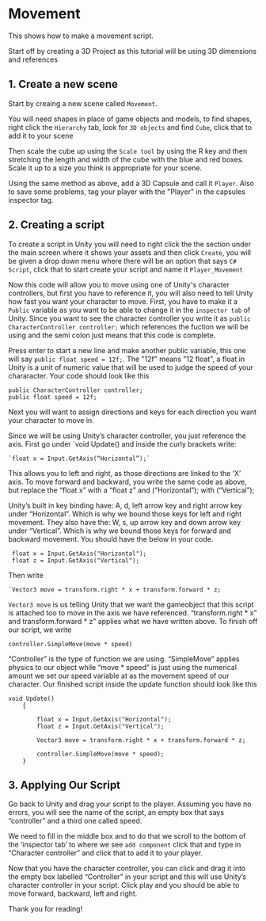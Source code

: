 # Movement

This shows how to make a movement script.

Start off by creating a 3D Project as this tutorial will be using 3D dimensions and references

## 1. Create a new scene

Start by creaing a new scene called `Movement`.

You will need shapes in place of game objects and models, to find shapes, right click the `Hierarchy` tab, look for `3D objects` and find `Cube`, click that to add it to your scene

Then scale the cube up using the `Scale tool` by using the R key and then stretching the length and width of the cube with the blue and red boxes. Scale it up to a size you think is appropriate for your scene.

Using the same method as above, add a 3D Capsule and call it `Player`. Also to save some problems, tag your player with the "Player" in the capsules inspector tag.

## 2. Creating a script 

To create a script in Unity you will need to right click the the section under the main screen where it shows your assets and then click `Create`, you will be given a drop down menu where there will be an option that says `C# Script`, click that to start create your script and name it `Player_Movement`

Now this code will allow you to move using one of Unity's character controllers, but first you have to reference it, you will also need to tell Unity how fast you want your character to move. First, you have to make it a `Public` variable as you want to be able to change it in the `inspector tab` of Unity. Since you want to see the character controller you write it as `public CharacterController controller;` which references the fuction we will be using and the semi colon just means that this code is complete.

Press enter to start a new line and make another public variable, this one will say `public float speed = 12f;`. The "12f" means "12 float", a float in Unity is a unit of numeric value that will be used to judge the speed of your chararacter. Your code should look like this
```
public CharacterController controller;
public float speed = 12f;
``` 

Next you will want to assign directions and keys for each direction you want your character to move in. 

Since we will be using Unity’s character controller, you just reference the axis. First go under `void Update() and inside the curly brackets write:
```
`float x = Input.GetAxis(“Horizontal”);`
```

This allows you to left and right, as those directions are linked to the ‘X’ axis. 
To move forward and backward, you write the same code as above, but replace the “float x” with a “float z” and (“Horizontal”); with (“Vertical”);

Unity’s built in key binding have: A, d, left arrow key and right arrow key under “Horizontal”. Which is why we bound those keys for left and right movement.
They also have the: W, s, up arrow key and down arrow key under “Vertical”. Which is why we bound those keys for forward and backward movement. You should have the below in your code.
```
 float x = Input.GetAxis("Horizontal");
 float z = Input.GetAxis("Vertical");
```

Then write
```
`Vector3 move = transform.right * x + transform.forward * z;
```

`Vector3 move` is us telling Unity that we want the gameobject that this script is attached too to move in the axis we have referenced. “transform.right * x” and transform.forward * z” applies what we have written above.
To finish off our script, we write
```
controller.SimpleMove(move * speed)
```
“Controller” is the type of function we are using. “SimpleMove” applies physics to our object while “move * speed” is just using the numerical amount we set our speed variable at as the movement speed of our character. Our finished script inside the update function should look like this
```
void Update()
    {

        float x = Input.GetAxis("Horizontal");
        float z = Input.GetAxis("Vertical");

        Vector3 move = transform.right * x + transform.forward * z;

        controller.SimpleMove(move * speed);
    }
```


## 3. Applying Our Script

Go back to Unity and drag your script to the player. Assuming you have no errors, you will see the name of the script, an empty box that says “controller” and a third one called speed.

We need to fill in the middle box and to do that we scroll to the bottom of the ‘inspector tab’ to where we see `add component` click that and type in “Character controller” and click that to add it to your player.

Now that you have the character controller, you can click and drag it into the empty box labelled “Controller” in your script and this will use Unity’s character controller in your script.
Click play and you should be able to move forward, backward, left and right.

Thank you for reading!
